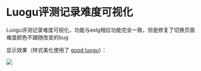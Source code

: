 # Luogu评测记录难度可视化

Luogu评测记录难度可视化，功能与exlg相应功能完全一致，但是修复了切换页面难度颜色不跟随改变的bug

显示效果（样式美化使用了 [good luogu](https://userstyles.world/style/22368/good-luogusmart-luoguhwq)）：

![](www.luogu.com.cn_record_list_user=821481&page=2.png)
